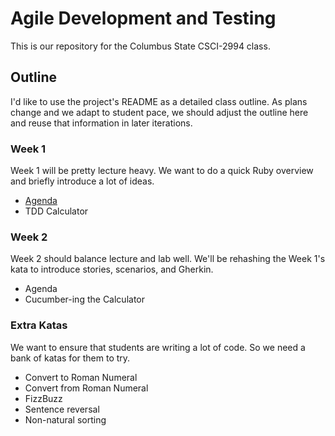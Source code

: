 # Agile Development and Testing
This is our repository for the Columbus State CSCI-2994 class.

## Outline
I'd like to use the project's README as a detailed class outline. As plans change and we adapt to student pace, we should adjust the outline here and reuse that information in later iterations.

### Week 1
Week 1 will be pretty lecture heavy. We want to do a quick Ruby overview and briefly introduce a lot of ideas.
- [Agenda](/weeks/one.md)
- TDD Calculator

### Week 2
Week 2 should balance lecture and lab well. We'll be rehashing the Week 1's kata to introduce stories, scenarios, and Gherkin.
- Agenda
- Cucumber-ing the Calculator

### Extra Katas
We want to ensure that students are writing a lot of code. So we need a bank of katas for them to try.
- Convert to Roman Numeral
- Convert from Roman Numeral
- FizzBuzz
- Sentence reversal
- Non-natural sorting
